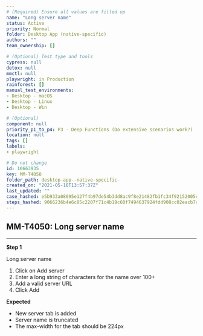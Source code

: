 ```yaml
---
# (Required) Ensure all values are filled up
name: "Long server name"
status: Active
priority: Normal
folder: Desktop App (native-specific)
authors: ""
team_ownership: []

# (Optional) Test type and tools
cypress: null
detox: null
mmctl: null
playwright: in Production
rainforest: []
manual_test_environments: 
- Desktop - macOS
- Desktop - Linux
- Desktop - Win

# (Optional)
component: null
priority_p1_to_p4: P3 - Deep Functions (Do extensive scenarios work?)
location: null
tags: []
labels: 
- playwright

# Do not change
id: 10663935
key: MM-T4050
folder_path: desktop-app--native-specific-
created_on: "2021-05-10T13:57:37Z"
last_updated: ""
case_hashed: e5b933a08095e127f4b97de54b3dd8ac9f8e21482fb1fc34f92152005cc3bb292f5b55c2246a56673ef288db81edc1c9
steps_hashed: 9066236b4e6c85c2207f71c4b19c60f7494637924fdd908cc02eacb7c9332fa2ec08c980df5c8a299e84ea870f749a5b
---
```


## MM-T4050: Long server name

---

**Step 1**

Long server name

1. Click on Add server
2. Enter a long string of characters for the name over 100+
3. Add a valid server URL
4. Click Add

**Expected**

- New server tab is added
- Server name is truncated
- The max-width for the tab should be 224px
